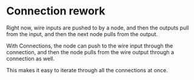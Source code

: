 # Connection rework

Right now, wire inputs are pushed to by a node, and then the outputs pull from the input, and then the next node pulls from the output.

With Connections, the node can push to the wire input through the connection, and then the node pulls from the wire output through a connection as well.

This makes it easy to iterate through all the connections at once.
